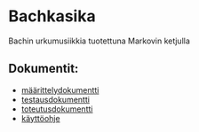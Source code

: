 # Bachkasika
Bachin urkumusiikkia tuotettuna Markovin ketjulla

## Dokumentit:
* [määrittelydokumentti](https://github.com/acidmole/Bachkasika/blob/master/dokumentit/maarittelydokumentti.md)
* [testausdokumentti](https://github.com/acidmole/Bachkasika/blob/master/dokumentit/testausdokumentti.md)
* [toteutusdokumentti](https://github.com/acidmole/Bachkasika/blob/master/dokumentit/toteutusdokumentti.md)
* [käyttöohje](https://github.com/acidmole/Bachkasika/blob/master/dokumentit/kayttoohje.md)
